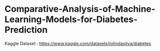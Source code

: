 # Comparative-Analysis-of-Machine-Learning-Models-for-Diabetes-Prediction

Kaggle Dataset : https://www.kaggle.com/datasets/johndasilva/diabetes
